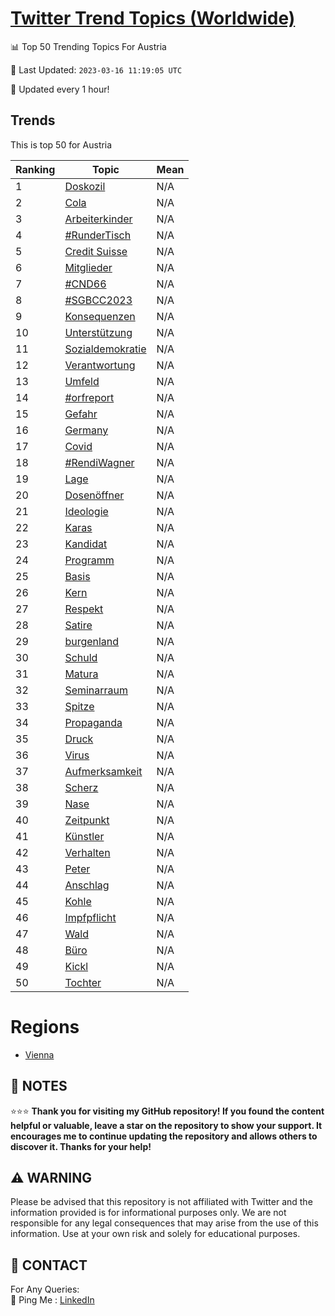 [Twitter Trend Topics (Worldwide)](https://github.com/ErcinDedeoglu/Twitter-Trend-Topics)
==========


📊 Top 50 Trending Topics For Austria

📆 Last Updated: `2023-03-16 11:19:05 UTC`

🔧 Updated every 1 hour!


## Trends

This is top 50 for Austria

| Ranking | Topic | Mean |
| ------- | ------------ | ------------ |
| 1 | [Doskozil](http://twitter.com/search?q=Doskozil) | N/A |
| 2 | [Cola](http://twitter.com/search?q=Cola) | N/A |
| 3 | [Arbeiterkinder](http://twitter.com/search?q=Arbeiterkinder) | N/A |
| 4 | [#RunderTisch](http://twitter.com/search?q=%23RunderTisch) | N/A |
| 5 | [Credit Suisse](http://twitter.com/search?q=Credit+Suisse) | N/A |
| 6 | [Mitglieder](http://twitter.com/search?q=Mitglieder) | N/A |
| 7 | [#CND66](http://twitter.com/search?q=%23CND66) | N/A |
| 8 | [#SGBCC2023](http://twitter.com/search?q=%23SGBCC2023) | N/A |
| 9 | [Konsequenzen](http://twitter.com/search?q=Konsequenzen) | N/A |
| 10 | [Unterstützung](http://twitter.com/search?q=Unterst%c3%bctzung) | N/A |
| 11 | [Sozialdemokratie](http://twitter.com/search?q=Sozialdemokratie) | N/A |
| 12 | [Verantwortung](http://twitter.com/search?q=Verantwortung) | N/A |
| 13 | [Umfeld](http://twitter.com/search?q=Umfeld) | N/A |
| 14 | [#orfreport](http://twitter.com/search?q=%23orfreport) | N/A |
| 15 | [Gefahr](http://twitter.com/search?q=Gefahr) | N/A |
| 16 | [Germany](http://twitter.com/search?q=Germany) | N/A |
| 17 | [Covid](http://twitter.com/search?q=Covid) | N/A |
| 18 | [#RendiWagner](http://twitter.com/search?q=%23RendiWagner) | N/A |
| 19 | [Lage](http://twitter.com/search?q=Lage) | N/A |
| 20 | [Dosenöffner](http://twitter.com/search?q=Dosen%c3%b6ffner) | N/A |
| 21 | [Ideologie](http://twitter.com/search?q=Ideologie) | N/A |
| 22 | [Karas](http://twitter.com/search?q=Karas) | N/A |
| 23 | [Kandidat](http://twitter.com/search?q=Kandidat) | N/A |
| 24 | [Programm](http://twitter.com/search?q=Programm) | N/A |
| 25 | [Basis](http://twitter.com/search?q=Basis) | N/A |
| 26 | [Kern](http://twitter.com/search?q=Kern) | N/A |
| 27 | [Respekt](http://twitter.com/search?q=Respekt) | N/A |
| 28 | [Satire](http://twitter.com/search?q=Satire) | N/A |
| 29 | [burgenland](http://twitter.com/search?q=burgenland) | N/A |
| 30 | [Schuld](http://twitter.com/search?q=Schuld) | N/A |
| 31 | [Matura](http://twitter.com/search?q=Matura) | N/A |
| 32 | [Seminarraum](http://twitter.com/search?q=Seminarraum) | N/A |
| 33 | [Spitze](http://twitter.com/search?q=Spitze) | N/A |
| 34 | [Propaganda](http://twitter.com/search?q=Propaganda) | N/A |
| 35 | [Druck](http://twitter.com/search?q=Druck) | N/A |
| 36 | [Virus](http://twitter.com/search?q=Virus) | N/A |
| 37 | [Aufmerksamkeit](http://twitter.com/search?q=Aufmerksamkeit) | N/A |
| 38 | [Scherz](http://twitter.com/search?q=Scherz) | N/A |
| 39 | [Nase](http://twitter.com/search?q=Nase) | N/A |
| 40 | [Zeitpunkt](http://twitter.com/search?q=Zeitpunkt) | N/A |
| 41 | [Künstler](http://twitter.com/search?q=K%c3%bcnstler) | N/A |
| 42 | [Verhalten](http://twitter.com/search?q=Verhalten) | N/A |
| 43 | [Peter](http://twitter.com/search?q=Peter) | N/A |
| 44 | [Anschlag](http://twitter.com/search?q=Anschlag) | N/A |
| 45 | [Kohle](http://twitter.com/search?q=Kohle) | N/A |
| 46 | [Impfpflicht](http://twitter.com/search?q=Impfpflicht) | N/A |
| 47 | [Wald](http://twitter.com/search?q=Wald) | N/A |
| 48 | [Büro](http://twitter.com/search?q=B%c3%bcro) | N/A |
| 49 | [Kickl](http://twitter.com/search?q=Kickl) | N/A |
| 50 | [Tochter](http://twitter.com/search?q=Tochter) | N/A |



# Regions

* [Vienna](</Austria/Vienna.md>)



## 📝 NOTES

⭐⭐⭐ **Thank you for visiting my GitHub repository! If you found the content helpful or valuable, leave a star on the repository to show your support. It encourages me to continue updating the repository and allows others to discover it. Thanks for your help!**


## ⚠️ WARNING

Please be advised that this repository is not affiliated with Twitter and the information provided is for informational purposes only. We are not responsible for any legal consequences that may arise from the use of this information. Use at your own risk and solely for educational purposes.


## 📨 CONTACT

 For Any Queries:  
            🏓 Ping Me : [LinkedIn](https://www.linkedin.com/in/ercindedeoglu/)
